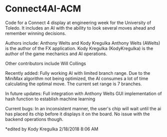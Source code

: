 # Connect4AI-ACM
Code for a Connect 4 display at engineering week for the University of Toledo. It includes an AI with the ability to look several moves ahead and remember winning decisions.

Authors include: Anthony Welts and Kody Kregulka Anthony Welts (AWelts) is the author of the FX application. Kody Kregulka (KodyKregulka) is the author of the game mechanics and AI operations.

Other contributors include Will Collings

Recently added:
Fully working AI with limited branch range. Due to the MiniMax algorithm not being optimized, the AI consumes a lot of time calculating the optimal move.  The current set range is 7 branches. 

In future updates:
Full integration with Anthony Welts GUI
implementation of hash function to establish machine learning

Current bugs:
In an inconsistent manner, the user's chip will wait until the ai has placed its chip before it displays it on the board. No issue with the backend operations though. 

*edited by Kody Kregulka 2/18/2018 8:06 AM
